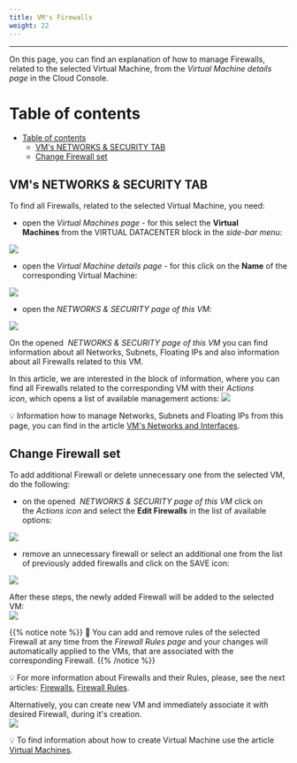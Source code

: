 ```yaml
---
title: VM's Firewalls
weight: 22
---
```

___
On this page, you can find an explanation of how to manage Firewalls, related to the selected Virtual Machine, from the *Virtual Machine details page* in the Cloud Console.

# Table of contents
- [Table of contents](#table-of-contents)
  - [VM's NETWORKS \& SECURITY TAB](#vms-networks--security-tab)
  - [Change Firewall set](#change-firewall-set)

## VM's NETWORKS & SECURITY TAB
To find all Firewalls, related to the selected Virtual Machine, you need:
- open the *Virtual Machines page* - for this select the **Virtual Machines** from the VIRTUAL DATACENTER block in the *side-bar menu*:

![](../../../assets/images/conn-lin/7.png?width=15pc&classes=border,shadow)

- open the *Virtual Machine details page* - for this click on the **Name** of the corresponding Virtual Machine:  

![](../../../assets/images/fw/0.png?classes=border,shadow)

- open the *NETWORKS & SECURITY page of this VM*:

![](../../../assets/images/networks/net-16.png?width=35pc&classes=border,shadow)

On the opened  *NETWORKS & SECURITY page of this VM* you can find information about all Networks, Subnets, Floating IPs and also information about all Firewalls related to this VM.

In this article, we are interested in the block of information, where you can find all Firewalls related to the corresponding VM with their *Actions icon*, which opens a list of available management actions:
![](../../../assets/images/conn-lin/23.1.png?classes=border,shadow)

💡 Information how to manage Networks, Subnets and Floating IPs from this page, you can find in the article [VM's Networks and Interfaces](https://docs.ventuscloud.eu/products/networking/manage-networks/).

## Change Firewall set
To add additional Firewall or delete unnecessary one from the selected VM, do the following:
- on the opened  *NETWORKS & SECURITY page of this VM* click on the *Actions icon* and select the **Edit Firewalls** in the list of available options:  

![](../../../assets/images/conn-lin/23.1.png?classes=border,shadow)

- remove an unnecessary firewall or select an additional one from the list of previously added firewalls and click on the SAVE icon:  

![](../../../assets/images/fw/23.png?width=35pc&classes=border,shadow) 

After these steps, the newly added Firewall will be added to the selected VM:  
![](../../../assets/images/fw/14.png?classes=border,shadow)  

{{% notice note %}}
📌 You can add and remove rules of the selected Firewall at any time from the *Firewall Rules page* and your changes will automatically applied to the VMs, that are associated with the corresponding Firewall.
{{% /notice %}}
 
💡 For more information about Firewalls and their Rules, please, see the next articles: [Firewalls](https://docs.ventuscloud.eu/products/security/firewalls/), [Firewall Rules](https://docs.ventuscloud.eu/products/security/firewall-rules/).

Alternatively, you can create new VM and immediately associate it with desired Firewall, during it's creation.    
![](../../../assets/images/fw/22.png?width=30pc&classes=border,shadow)

💡 To find information about how to create Virtual Machine use the article [Virtual Machines](https://docs.ventuscloud.eu/products/compute/virtual-machines/).


